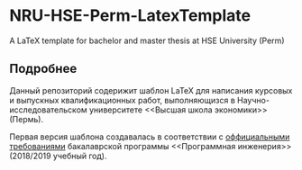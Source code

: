 # NRU-HSE-Perm-LatexTemplate
A LaTeX template for bachelor and master thesis at HSE University (Perm)

## Подробнее

Данный репозиторий содерижит шаблон LaTeX для написания курсовых и выпускных квалификационных работ, выполняющизся в Научно-исследовательском университете <<Высшая школа экономики>> (Пермь).

Первая версия шаблона создавалась в соответствии с [оффициальными требованиями](https://perm.hse.ru/ba/se/course) бакалаврской программы <<Программная инженерия>> (2018/2019 учебный год).
